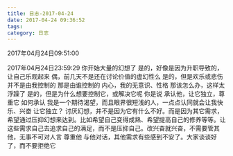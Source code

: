 ```yaml
---
title: 日志-2017-04-24
date: 2017-04-24 09:36:52
tags:
category: 日志
---
```

2017年04月24日09:51:00


2017年04月24日23:59:29
你开始大量的幻想了
是的，好像是因为升职导致的，让自己乐观起来
偶，前几天不是还在讨论价值的虚幻性么
是的，但是欢乐或悲伤并不是由我控制的
那是由谁控制的
内心，我的无意识、性格
那该怎么办，这样太浮躁了
是的，但是为什么想要控制它，或解决它呢
你是说
承认他，让它独立，尊重它
如何承认
我是一个期待渴望，而且眼界很短浅的人，一点点认同就会让我快乐、兴奋
让它独立？
讨厌幻想，并不是因为它有什么不好。而是因为其它需求，希望通过压抑幻想来达到。比如希望自己变得成熟、希望提高自己的修养等等。让这些需求自己去追求自己的满足，而不是压抑自己。改兴奋就兴奋，不需要管其他，无事不可对人言
尊重他
与他对话，其他需求有些感到不安了。大家谈谈好了，而不要拒绝它
